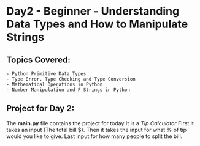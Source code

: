 # Day2 - Beginner - Understanding Data Types and How to Manipulate Strings

## Topics Covered:
    - Python Primitive Data Types
    - Type Error, Type Checking and Type Conversion
    - Mathematical Operations in Python
    - Number Manipulation and F Strings in Python

## Project for Day 2:
The **main.py** file contains the project for today
It is a _Tip Calculator_
First it takes an input (The total bill $). Then it takes the input for what % of tip would you like to give. Last input for how many people to split the bill.


